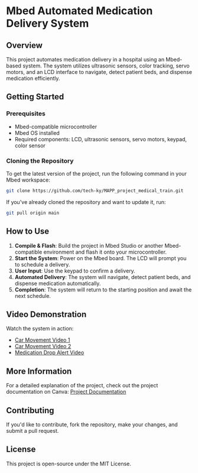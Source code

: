 # Mbed Automated Medication Delivery System

## Overview
This project automates medication delivery in a hospital using an Mbed-based system. The system utilizes ultrasonic sensors, color tracking, servo motors, and an LCD interface to navigate, detect patient beds, and dispense medication efficiently.

## Getting Started
### Prerequisites
- Mbed-compatible microcontroller
- Mbed OS installed
- Required components: LCD, ultrasonic sensors, servo motors, keypad, color sensor

### Cloning the Repository
To get the latest version of the project, run the following command in your Mbed workspace:
```sh
git clone https://github.com/tech-ky/MAPP_project_medical_train.git
```
If you've already cloned the repository and want to update it, run:
```sh
git pull origin main
```

## How to Use
1. **Compile & Flash**: Build the project in Mbed Studio or another Mbed-compatible environment and flash it onto your microcontroller.
2. **Start the System**: Power on the Mbed board. The LCD will prompt you to schedule a delivery.
3. **User Input**: Use the keypad to confirm a delivery.
4. **Automated Delivery**: The system will navigate, detect patient beds, and dispense medication automatically.
5. **Completion**: The system will return to the starting position and await the next schedule.

## Video Demonstration
Watch the system in action:
- [Car Movement Video 1](https://youtu.be/4zVeG6fx4vY)
- [Car Movement Video 2](https://youtu.be/THQ6W-iNHxQ)
- [Medication Drop Alert Video](https://youtu.be/hvq-RzdkRa0)

## More Information
For a detailed explanation of the project, check out the project documentation on Canva:
[Project Documentation](https://www.canva.com/design/DAGUv7co6F4/CFF_JfXvHBZeTQvfcVGxFA/edit?utm_content=DAGUv7co6F4&utm_campaign=designshare&utm_medium=link2&utm_source=sharebutton)

## Contributing
If you'd like to contribute, fork the repository, make your changes, and submit a pull request.

## License
This project is open-source under the MIT License.

